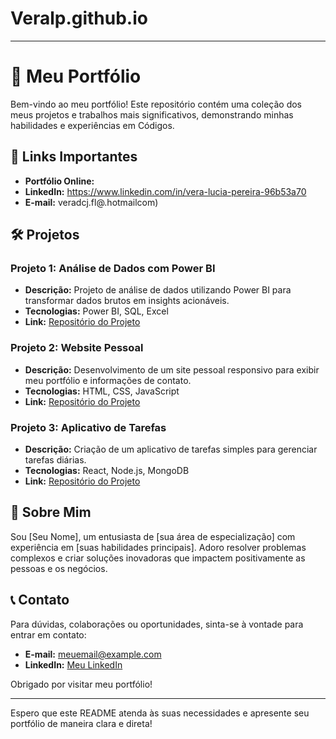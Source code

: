 # Veralp.github.io

---

# 📁 Meu Portfólio

Bem-vindo ao meu portfólio! Este repositório contém uma coleção dos meus projetos e trabalhos mais significativos, demonstrando minhas habilidades e experiências em  Códigos.

## 🔗 Links Importantes

- **Portfólio Online:** 
- **LinkedIn:** https://www.linkedin.com/in/vera-lucia-pereira-96b53a70
- **E-mail:** veradcj.fl@.hotmailcom)

## 🛠️ Projetos

### Projeto 1: Análise de Dados com Power BI
- **Descrição:** Projeto de análise de dados utilizando Power BI para transformar dados brutos em insights acionáveis.
- **Tecnologias:** Power BI, SQL, Excel
- **Link:** [Repositório do Projeto](https://github.com/usuario/projeto1)

### Projeto 2: Website Pessoal
- **Descrição:** Desenvolvimento de um site pessoal responsivo para exibir meu portfólio e informações de contato.
- **Tecnologias:** HTML, CSS, JavaScript
- **Link:** [Repositório do Projeto](https://github.com/usuario/projeto2)

### Projeto 3: Aplicativo de Tarefas
- **Descrição:** Criação de um aplicativo de tarefas simples para gerenciar tarefas diárias.
- **Tecnologias:** React, Node.js, MongoDB
- **Link:** [Repositório do Projeto](https://github.com/usuario/projeto3)

## 📝 Sobre Mim

Sou [Seu Nome], um entusiasta de [sua área de especialização] com experiência em [suas habilidades principais]. Adoro resolver problemas complexos e criar soluções inovadoras que impactem positivamente as pessoas e os negócios.

## 📞 Contato

Para dúvidas, colaborações ou oportunidades, sinta-se à vontade para entrar em contato:

- **E-mail:** [meuemail@example.com](mailto:meuemail@example.com)
- **LinkedIn:** [Meu LinkedIn](https://linkedin.com/in/meulinkedin)

Obrigado por visitar meu portfólio!

---

Espero que este README atenda às suas necessidades e apresente seu portfólio de maneira clara e direta!
